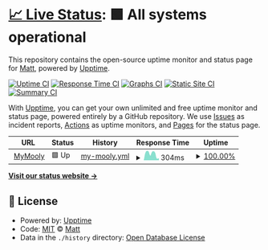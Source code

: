 # [📈 Live Status](https://m-a-t-t.github.io/upptime): <!--live status--> **🟩 All systems operational**

This repository contains the open-source uptime monitor and status page for [Matt](https://m-a-t-t.github.io/upptime), powered by [Upptime](https://github.com/upptime/upptime).

[![Uptime CI](https://github.com/m-a-t-t/upptime/workflows/Uptime%20CI/badge.svg)](https://github.com/m-a-t-t/upptime/actions?query=workflow%3A%22Uptime+CI%22)
[![Response Time CI](https://github.com/m-a-t-t/upptime/workflows/Response%20Time%20CI/badge.svg)](https://github.com/m-a-t-t/upptime/actions?query=workflow%3A%22Response+Time+CI%22)
[![Graphs CI](https://github.com/m-a-t-t/upptime/workflows/Graphs%20CI/badge.svg)](https://github.com/m-a-t-t/upptime/actions?query=workflow%3A%22Graphs+CI%22)
[![Static Site CI](https://github.com/m-a-t-t/upptime/workflows/Static%20Site%20CI/badge.svg)](https://github.com/m-a-t-t/upptime/actions?query=workflow%3A%22Static+Site+CI%22)
[![Summary CI](https://github.com/m-a-t-t/upptime/workflows/Summary%20CI/badge.svg)](https://github.com/m-a-t-t/upptime/actions?query=workflow%3A%22Summary+CI%22)

With [Upptime](https://upptime.js.org), you can get your own unlimited and free uptime monitor and status page, powered entirely by a GitHub repository. We use [Issues](https://github.com/m-a-t-t/upptime/issues) as incident reports, [Actions](https://github.com/m-a-t-t/upptime/actions) as uptime monitors, and [Pages](https://m-a-t-t.github.io/upptime) for the status page.

<!--start: status pages-->
<!-- This summary is generated by Upptime (https://github.com/upptime/upptime) -->
<!-- Do not edit this manually, your changes will be overwritten -->
<!-- prettier-ignore -->
| URL | Status | History | Response Time | Uptime |
| --- | ------ | ------- | ------------- | ------ |
| <img alt="" src="https://icons.duckduckgo.com/ip3/mymooly.com.ico" height="13"> [MyMooly](https://mymooly.com) | 🟩 Up | [my-mooly.yml](https://github.com/m-a-t-t/upptime/commits/HEAD/history/my-mooly.yml) | <details><summary><img alt="Response time graph" src="./graphs/my-mooly/response-time-week.png" height="20"> 304ms</summary><br><a href="https://m-a-t-t.github.io/upptime/history/my-mooly"><img alt="Response time 280" src="https://img.shields.io/endpoint?url=https%3A%2F%2Fraw.githubusercontent.com%2Fm-a-t-t%2Fupptime%2FHEAD%2Fapi%2Fmy-mooly%2Fresponse-time.json"></a><br><a href="https://m-a-t-t.github.io/upptime/history/my-mooly"><img alt="24-hour response time 96" src="https://img.shields.io/endpoint?url=https%3A%2F%2Fraw.githubusercontent.com%2Fm-a-t-t%2Fupptime%2FHEAD%2Fapi%2Fmy-mooly%2Fresponse-time-day.json"></a><br><a href="https://m-a-t-t.github.io/upptime/history/my-mooly"><img alt="7-day response time 304" src="https://img.shields.io/endpoint?url=https%3A%2F%2Fraw.githubusercontent.com%2Fm-a-t-t%2Fupptime%2FHEAD%2Fapi%2Fmy-mooly%2Fresponse-time-week.json"></a><br><a href="https://m-a-t-t.github.io/upptime/history/my-mooly"><img alt="30-day response time 270" src="https://img.shields.io/endpoint?url=https%3A%2F%2Fraw.githubusercontent.com%2Fm-a-t-t%2Fupptime%2FHEAD%2Fapi%2Fmy-mooly%2Fresponse-time-month.json"></a><br><a href="https://m-a-t-t.github.io/upptime/history/my-mooly"><img alt="1-year response time 280" src="https://img.shields.io/endpoint?url=https%3A%2F%2Fraw.githubusercontent.com%2Fm-a-t-t%2Fupptime%2FHEAD%2Fapi%2Fmy-mooly%2Fresponse-time-year.json"></a></details> | <details><summary><a href="https://m-a-t-t.github.io/upptime/history/my-mooly">100.00%</a></summary><a href="https://m-a-t-t.github.io/upptime/history/my-mooly"><img alt="All-time uptime 100.00%" src="https://img.shields.io/endpoint?url=https%3A%2F%2Fraw.githubusercontent.com%2Fm-a-t-t%2Fupptime%2FHEAD%2Fapi%2Fmy-mooly%2Fuptime.json"></a><br><a href="https://m-a-t-t.github.io/upptime/history/my-mooly"><img alt="24-hour uptime 100.00%" src="https://img.shields.io/endpoint?url=https%3A%2F%2Fraw.githubusercontent.com%2Fm-a-t-t%2Fupptime%2FHEAD%2Fapi%2Fmy-mooly%2Fuptime-day.json"></a><br><a href="https://m-a-t-t.github.io/upptime/history/my-mooly"><img alt="7-day uptime 100.00%" src="https://img.shields.io/endpoint?url=https%3A%2F%2Fraw.githubusercontent.com%2Fm-a-t-t%2Fupptime%2FHEAD%2Fapi%2Fmy-mooly%2Fuptime-week.json"></a><br><a href="https://m-a-t-t.github.io/upptime/history/my-mooly"><img alt="30-day uptime 100.00%" src="https://img.shields.io/endpoint?url=https%3A%2F%2Fraw.githubusercontent.com%2Fm-a-t-t%2Fupptime%2FHEAD%2Fapi%2Fmy-mooly%2Fuptime-month.json"></a><br><a href="https://m-a-t-t.github.io/upptime/history/my-mooly"><img alt="1-year uptime 100.00%" src="https://img.shields.io/endpoint?url=https%3A%2F%2Fraw.githubusercontent.com%2Fm-a-t-t%2Fupptime%2FHEAD%2Fapi%2Fmy-mooly%2Fuptime-year.json"></a></details>

<!--end: status pages-->

[**Visit our status website →**](https://m-a-t-t.github.io/upptime)

## 📄 License

- Powered by: [Upptime](https://github.com/upptime/upptime)
- Code: [MIT](./LICENSE) © [Matt](https://m-a-t-t.github.io/upptime)
- Data in the `./history` directory: [Open Database License](https://opendatacommons.org/licenses/odbl/1-0/)
